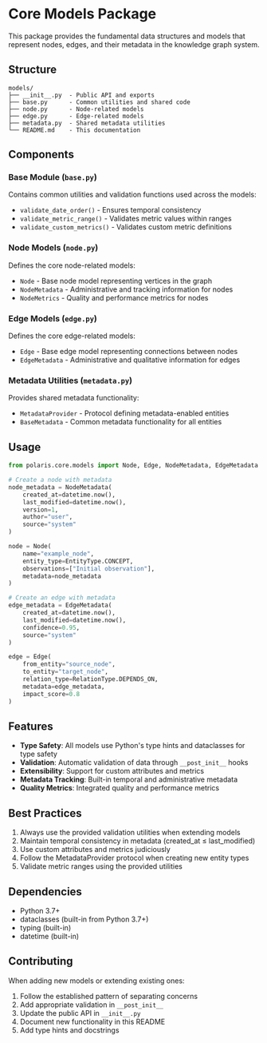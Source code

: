 # Core Models Package

This package provides the fundamental data structures and models that represent nodes, edges, and their metadata in the knowledge graph system.

## Structure

```
models/
├── __init__.py  - Public API and exports
├── base.py      - Common utilities and shared code
├── node.py      - Node-related models
├── edge.py      - Edge-related models
├── metadata.py  - Shared metadata utilities
└── README.md    - This documentation
```

## Components

### Base Module (`base.py`)
Contains common utilities and validation functions used across the models:
- `validate_date_order()` - Ensures temporal consistency
- `validate_metric_range()` - Validates metric values within ranges
- `validate_custom_metrics()` - Validates custom metric definitions

### Node Models (`node.py`)
Defines the core node-related models:
- `Node` - Base node model representing vertices in the graph
- `NodeMetadata` - Administrative and tracking information for nodes
- `NodeMetrics` - Quality and performance metrics for nodes

### Edge Models (`edge.py`)
Defines the core edge-related models:
- `Edge` - Base edge model representing connections between nodes
- `EdgeMetadata` - Administrative and qualitative information for edges

### Metadata Utilities (`metadata.py`)
Provides shared metadata functionality:
- `MetadataProvider` - Protocol defining metadata-enabled entities
- `BaseMetadata` - Common metadata functionality for all entities

## Usage

```python
from polaris.core.models import Node, Edge, NodeMetadata, EdgeMetadata

# Create a node with metadata
node_metadata = NodeMetadata(
    created_at=datetime.now(),
    last_modified=datetime.now(),
    version=1,
    author="user",
    source="system"
)

node = Node(
    name="example_node",
    entity_type=EntityType.CONCEPT,
    observations=["Initial observation"],
    metadata=node_metadata
)

# Create an edge with metadata
edge_metadata = EdgeMetadata(
    created_at=datetime.now(),
    last_modified=datetime.now(),
    confidence=0.95,
    source="system"
)

edge = Edge(
    from_entity="source_node",
    to_entity="target_node",
    relation_type=RelationType.DEPENDS_ON,
    metadata=edge_metadata,
    impact_score=0.8
)
```

## Features

- **Type Safety**: All models use Python's type hints and dataclasses for type safety
- **Validation**: Automatic validation of data through `__post_init__` hooks
- **Extensibility**: Support for custom attributes and metrics
- **Metadata Tracking**: Built-in temporal and administrative metadata
- **Quality Metrics**: Integrated quality and performance metrics

## Best Practices

1. Always use the provided validation utilities when extending models
2. Maintain temporal consistency in metadata (created_at ≤ last_modified)
3. Use custom attributes and metrics judiciously
4. Follow the MetadataProvider protocol when creating new entity types
5. Validate metric ranges using the provided utilities

## Dependencies

- Python 3.7+
- dataclasses (built-in from Python 3.7+)
- typing (built-in)
- datetime (built-in)

## Contributing

When adding new models or extending existing ones:
1. Follow the established pattern of separating concerns
2. Add appropriate validation in `__post_init__`
3. Update the public API in `__init__.py`
4. Document new functionality in this README
5. Add type hints and docstrings
